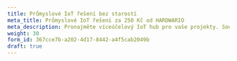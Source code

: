 ```yaml
---
title: Průmyslové IoT řešení bez starostí
meta_title: Průmyslové IoT řešení za 250 Kč od HARDWARIO
meta_description: Pronajměte víceúčelový IoT hub pro vaše projekty. Součástí služby je zařízení, jeho servis, technická podpora, konektivita NB-IoT nebo LoRaWAN a HARDWARIO Cloud včetně REST API, Webhooků a vizualizace. Řešení jednoduše integrujete s vašim systémem.
weight: 30
form_id: 367cce7b-a202-4d17-8442-a4f5cab2049b
draft: true
---
```

